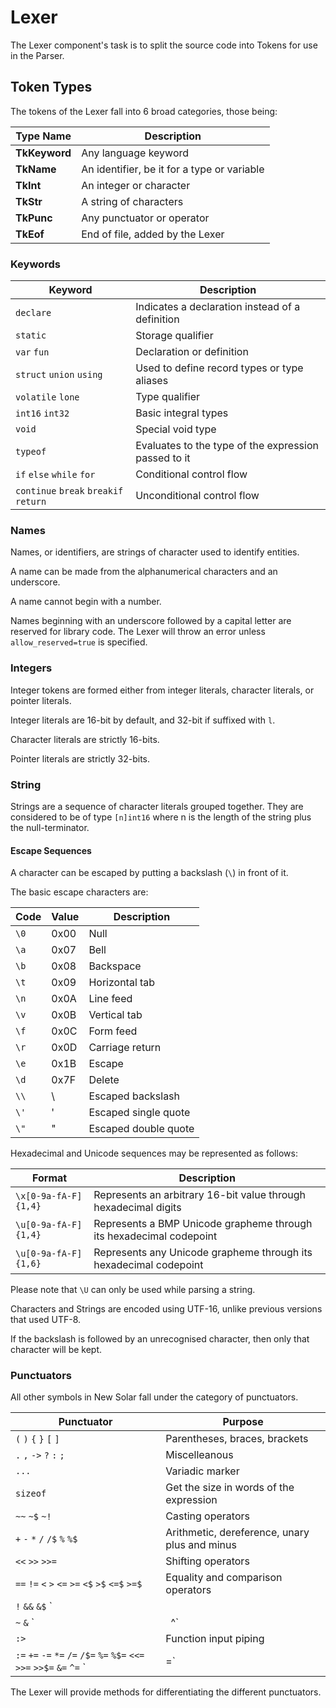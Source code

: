# Lexer #

The Lexer component's task is to split the source code into Tokens for use in the Parser.

## Token Types ##
The tokens of the Lexer fall into 6 broad categories, those being:

|Type Name|Description|
|----|----|
|**TkKeyword**|Any language keyword|
|**TkName**|An identifier, be it for a type or variable|
|**TkInt**|An integer or character|
|**TkStr**|A string of characters|
|**TkPunc**|Any punctuator or operator|
|**TkEof**|End of file, added by the Lexer|

### Keywords ###
|Keyword|Description|
|----|----|
|`declare`|Indicates a declaration instead of a definition|
|`static`|Storage qualifier|
|`var` `fun`|Declaration or definition|
|`struct` `union` `using`|Used to define record types or type aliases|
|`volatile` `lone`|Type qualifier|
|`int16` `int32`|Basic integral types|
|`void`|Special void type|
|`typeof`|Evaluates to the type of the expression passed to it|
|`if` `else` `while` `for`|Conditional control flow|
|`continue` `break` `breakif` `return`|Unconditional control flow|

### Names ###
Names, or identifiers, are strings of character used to identify entities.

A name can be made from the alphanumerical characters and an underscore.

A name cannot begin with a number.

Names beginning with an underscore followed by a capital letter are reserved for library code. The Lexer will throw an error unless `allow_reserved=true` is specified.

### Integers ###
Integer tokens are formed either from integer literals, character literals, or pointer literals.

Integer literals are 16-bit by default, and 32-bit if suffixed with `l`.

Character literals are strictly 16-bits.

Pointer literals are strictly 32-bits.

### String ###
Strings are a sequence of character literals grouped together. They are considered to be of type `[n]int16` where n is the length of the string plus the null-terminator.

#### Escape Sequences ####
A character can be escaped by putting a backslash (`\`) in front of it.

The basic escape characters are:

|Code|Value|Description|
|----|----|----|
|`\0`|0x00|Null|
|`\a`|0x07|Bell|
|`\b`|0x08|Backspace|
|`\t`|0x09|Horizontal tab|
|`\n`|0x0A|Line feed|
|`\v`|0x0B|Vertical tab|
|`\f`|0x0C|Form feed|
|`\r`|0x0D|Carriage return|
|`\e`|0x1B|Escape|
|`\d`|0x7F|Delete|
|`\\`|\ |Escaped backslash|
|`\'`|'|Escaped single quote|
|`\"`|"|Escaped double quote|

Hexadecimal and Unicode sequences may be represented as follows:

|Format|Description|
|----|----|
|`\x[0-9a-fA-F]{1,4}`|Represents an arbitrary 16-bit value through hexadecimal digits|
|`\u[0-9a-fA-F]{1,4}`|Represents a BMP Unicode grapheme through its hexadecimal codepoint|
|`\u[0-9a-fA-F]{1,6}`|Represents any Unicode grapheme through its hexadecimal codepoint|

Please note that `\U` can only be used while parsing a string.

Characters and Strings are encoded using UTF-16, unlike previous versions that used UTF-8.

If the backslash is followed by an unrecognised character, then only that character will be kept.

### Punctuators ###
All other symbols in New Solar fall under the category of punctuators.

|Punctuator|Purpose|
|----|----|
|`(` `)` `{` `}` `[` `]`| Parentheses, braces, brackets|
|`.` `,` `->` `?` `:` `;`|Miscelleanous|
|`...`|Variadic marker|
|`sizeof`|Get the size in words of the expression|
|`~~` `~$` `~!`|Casting operators|
|`+` `-` `*` `/` `/$` `%` `%$`|Arithmetic, dereference, unary plus and minus|
|`<<` `>>` `>>=`|Shifting operators|
|`==` `!=` `<` `>` `<=` `>=` `<$` `>$` `<=$` `>=$` |Equality and comparison operators|
|`!` `&&` `&$` `||` `|$`|Logical operators|
|`~` `&` `|` `^`|Bitwise operators|
|`:>`|Function input piping|
|`:=` `+=` `-=` `*=` `/=` `/$=` `%=` `%$=` `<<=` `>>=` `>>$=` `&=` `^=` `|=`|Assignment operators|

The Lexer will provide methods for differentiating the different punctuators.
